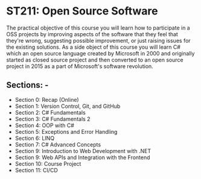 # ST211: Open Source Software

The practical objective of this course you will learn how to participate in a OSS projects
by improving aspects of the software that they feel that they're wrong, suggesting
possible improvement, or just raising issues for the existing solutions.
As a side object of this course you will learn C# which an open source language created by
Microsoft in 2000 and originally started as closed source project and then converted to
an open source project in 2015 as a part of Microsoft's software revolution.

## Sections: -

- Section 0: Recap (Online)
- Section 1: Version Control, Git, and GitHub
- Section 2: C# Fundamentals
- Section 3: C# Fundamentals 2
- Section 4: OOP with C#
- Section 5: Exceptions and Error Handling
- Section 6: LINQ
- Section 7: C# Advanced Concepts
- Section 9: Introduction to Web Development with .NET
- Section 9: Web APIs and Integration with the Frontend
- Section 10: Course Project
- Section 11: CI/CD